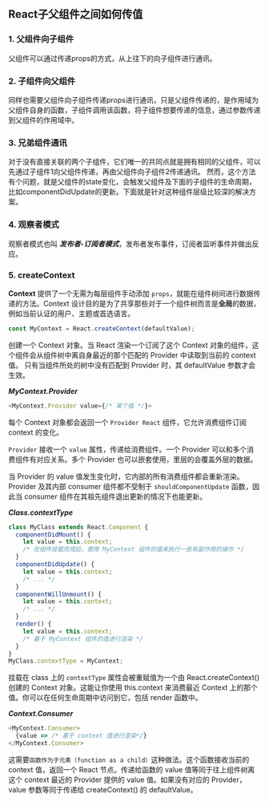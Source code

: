 ## React子父组件之间如何传值

### 1. 父组件向子组件
父组件可以通过传递props的方式，从上往下的向子组件进行通讯。

### 2. 子组件向父组件
同样也需要父组件向子组件传递props进行通讯，只是父组件传递的，是作用域为父组件自身的函数，子组件调用该函数，将子组件想要传递的信息，通过参数传递到父组件的作用域中。

### 3. 兄弟组件通讯
对于没有直接关联的两个子组件，它们唯一的共同点就是拥有相同的父组件，可以先通过子组件1向父组件传递，再由父组件向子组件2传递通讯。
然而，这个方法有个问题，就是父组件的state变化，会触发父组件及下面的子组件的生命周期，比如componentDidUpdate的更新。下面就是针对这种组件层级比较深的解决方案。

### 4. 观察者模式
观察者模式也叫 ***发布者-订阅者模式***，发布者发布事件，订阅者监听事件并做出反应。

### 5. createContext
**Context** 提供了一个无需为每层组件手动添加 `props`，就能在组件树间进行数据传递的方法。Context 设计目的是为了共享那些对于一个组件树而言是**全局**的数据，例如当前认证的用户、主题或首选语言。
```js
const MyContext = React.createContext(defaultValue);

```
创建一个 Context 对象。当 React 渲染一个订阅了这个 Context 对象的组件，这个组件会从组件树中离自身最近的那个匹配的 Provider 中读取到当前的 context 值。
只有当组件所处的树中没有匹配到 Provider 时，其 defaultValue 参数才会生效。

***MyContext.Provider***
```js
<MyContext.Provider value={/* 某个值 */}>
```
每个 Context 对象都会返回一个 `Provider React` 组件，它允许消费组件订阅 context 的变化。

`Provider` 接收一个 `value` 属性，传递给消费组件。一个 Provider 可以和多个消费组件有对应关系。多个 Provider 也可以嵌套使用，里层的会覆盖外层的数据。

当 Provider 的 value 值发生变化时，它内部的所有消费组件都会重新渲染。Provider 及其内部 consumer 组件都不受制于 `shouldComponentUpdate` 函数，因此当 consumer 组件在其祖先组件退出更新的情况下也能更新。

***Class.contextType***
```js
class MyClass extends React.Component {
  componentDidMount() {
    let value = this.context;
    /* 在组件挂载完成后，使用 MyContext 组件的值来执行一些有副作用的操作 */
  }
  componentDidUpdate() {
    let value = this.context;
    /* ... */
  }
  componentWillUnmount() {
    let value = this.context;
    /* ... */
  }
  render() {
    let value = this.context;
    /* 基于 MyContext 组件的值进行渲染 */
  }
}
MyClass.contextType = MyContext;
```
挂载在 class 上的 `contextType` 属性会被重赋值为一个由 React.createContext() 创建的 Context 对象。这能让你使用 this.context 来消费最近 Context 上的那个值。你可以在任何生命周期中访问到它，包括 render 函数中。

***Context.Consumer***
```js
<MyContext.Consumer>
  {value => /* 基于 context 值进行渲染*/}
</MyContext.Consumer>
```
这需要`函数作为子元素（function as a child）`这种做法。这个函数接收当前的 context 值，返回一个 React 节点。传递给函数的 value 值等同于往上组件树离这个 context 最近的 Provider 提供的 value 值。如果没有对应的 Provider，value 参数等同于传递给 createContext() 的 defaultValue。
